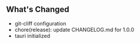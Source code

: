 ## What's Changed
* git-cliff configuration
* chore(release): update CHANGELOG.md for 1.0.0
* tauri initialized


